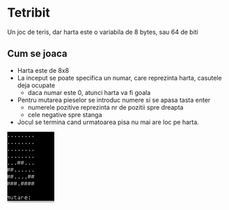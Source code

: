 # Tetribit

Un joc de teris, dar harta este o variabila de 8 bytes, sau 64 de biti  <br>

## Cum se joaca
* Harta este de 8x8
* La inceput se poate specifica un numar, care reprezinta harta, casutele deja ocupate
  * daca numar este 0, atunci harta va fi goala
* Pentru mutarea pieselor se introduc numere si se apasa tasta enter
  * numerele pozitive reprezinta nr de pozitii spre dreapta
  * cele negative spre stanga
* Jocul se termina cand urmatoarea pisa nu mai are loc pe harta.

![demo](demoTetribit.PNG)